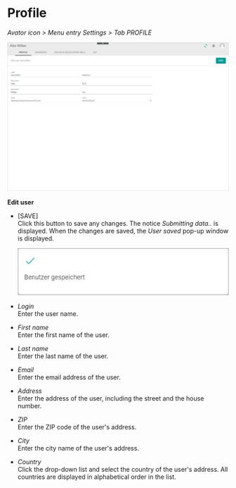 # Profile

*Avator icon > Menu entry Settings > Tab PROFILE*

![Profile](../../Assets/Screenshots/Core1Platform/ProfileSettings/Profile/Profile.png "[Profile]")

**Edit user**

- [SAVE]   
  Click this button to save any changes. The notice *Submitting data..* is displayed. When the changes are saved, the *User saved* pop-up window is displayed.

  ![User saved](../../Assets/Screenshots/Core1Platform/ProfileSettings/Profile/UserSaved.png "[User saved]")

- *Login*   
  Enter the user name.

- *First name*   
  Enter the first name of the user.

- *Last name*   
  Enter the last name of the user.

- *Email*   
  Enter the email address of the user.

- *Address*   
  Enter the address of the user, including the street and the house number.

- *ZIP*   
  Enter the ZIP code of the user's address.

- *City*   
  Enter the city name of the user's address.

- *Country*   
  Click the drop-down list and select the country of the user's address. All countries are displayed in alphabetical order in the list.
